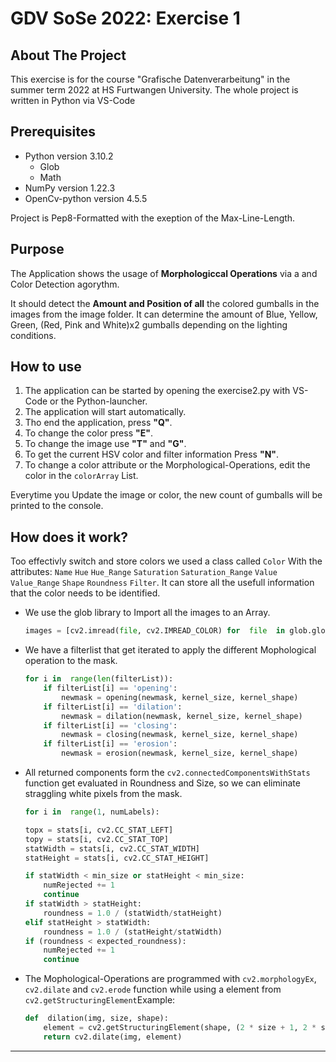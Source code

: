 # GDV SoSe 2022: Exercise 1
## About The Project
This exercise is for the course "Grafische Datenverarbeitung" in the summer term 2022 at HS Furtwangen University.  The whole project is written in Python via VS-Code

## Prerequisites
+ Python version 3.10.2
	+ Glob
	+ Math
+ NumPy version 1.22.3
+ OpenCv-python version  4.5.5

Project is Pep8-Formatted with the exeption of the Max-Line-Length.
## Purpose
The  Application shows the usage of  **Morphologiccal Operations** via a and Color Detection agorythm.

It should detect the **Amount and Position of all** the colored gumballs in the images from the image folder. It can determine the amount of Blue, Yellow, Green, (Red, Pink and White)x2 gumballs  depending on the lighting conditions.

## How to use
1. The application  can be started by opening the exercise2.py with VS-Code or the Python-launcher.
2. The application will start automatically.
3. Tho end the application, press **"Q"**.
4. To change the color press **"E"**.
5. To change the image use **"T"** and **"G"**.
6. To get the current HSV color and filter information Press **"N"**.
7. To change a color attribute or the Morphological-Operations,  edit the color in the `colorArray` List.

Everytime you Update the image or color, the new count of gumballs will be printed to the console.

## How does it work?

Too effectivly switch and store colors we used a class called `Color`
With the attributes: `Name` `Hue` `Hue_Range` `Saturation` `Saturation_Range` `Value` `Value_Range` `Shape` `Roundness` `Filter`.
It can store all the usefull information that the color needs to be identified.

+ We use the glob library to Import all the images to an Array.
	```python
	images = [cv2.imread(file, cv2.IMREAD_COLOR) for  file  in glob.glob('images\\chewing_gum_balls**.jpg')]
	```

+ We have a filterlist that get iterated to apply the different Mophological operation to the mask.
	```python
	for i in  range(len(filterList)):
		if filterList[i] == 'opening':
			newmask = opening(newmask, kernel_size, kernel_shape)
		if filterList[i] == 'dilation':
			newmask = dilation(newmask, kernel_size, kernel_shape)
		if filterList[i] == 'closing':
			newmask = closing(newmask, kernel_size, kernel_shape)
		if filterList[i] == 'erosion':
			newmask = erosion(newmask, kernel_size, kernel_shape)
	```
+ All returned components form the `cv2.connectedComponentsWithStats` function get evaluated in Roundness and Size, so we can eliminate straggling white pixels from the mask.
	```python
	for i in  range(1, numLabels):

	topx = stats[i, cv2.CC_STAT_LEFT]
	topy = stats[i, cv2.CC_STAT_TOP]
	statWidth = stats[i, cv2.CC_STAT_WIDTH]
	statHeight = stats[i, cv2.CC_STAT_HEIGHT]

	if statWidth < min_size or statHeight < min_size:
		numRejected += 1
		continue 
	if statWidth > statHeight:
		roundness = 1.0 / (statWidth/statHeight)
	elif statHeight > statWidth:
		roundness = 1.0 / (statHeight/statWidth)
	if (roundness < expected_roundness):
		numRejected += 1
		continue  
	```
+ The Mophological-Operations are programmed  with `cv2.morphologyEx`, `cv2.dilate` and `cv2.erode` function  while using a element from `cv2.getStructuringElement`Example:
	```python
	def  dilation(img, size, shape):
		element = cv2.getStructuringElement(shape, (2 * size + 1, 2 * size + 1), (size, size))
		return cv2.dilate(img, element)
	```

---

